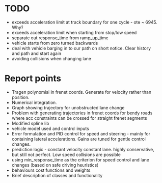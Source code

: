 # TODO

- exceeds acceleration limit at track boundary for one cycle - ote ~ 6945. Why?
- exceeds acceleration limit when starting from stop/low speed
- separate out response_time from ramp_up_time
- vehicle starts from zero turned backwards
- deal with vehicle barging in to our path on short notice. Clear history and path and start again
- avoiding collisions when changing lane

# Report points

- Tragen polynomial in frenet coords. Generate for velocity rather than position.
- Numerical integration.
- Graph showing trajectory for unobstructed lane change
- Problem with generating trajectories in frenet coords for bendy roads where acc constraints can be crossed for straight frenet segments
- Modified spline lib
- vehicle model used and control inputs
- Error formulation and PID control for speed and steering - mainly for containing lateral accelerations. Gains are
  tuned for gentle control changes.
- prediction logic - constant velocity constant lane. highly conservative, but still not perfect. Low speed
  collisions are possible
- using min_response_time as the criterion for speed control and lane changes (based on safe driving heuristics)
- behaviours cost functions and weights
- Brief description of classes and functionality
